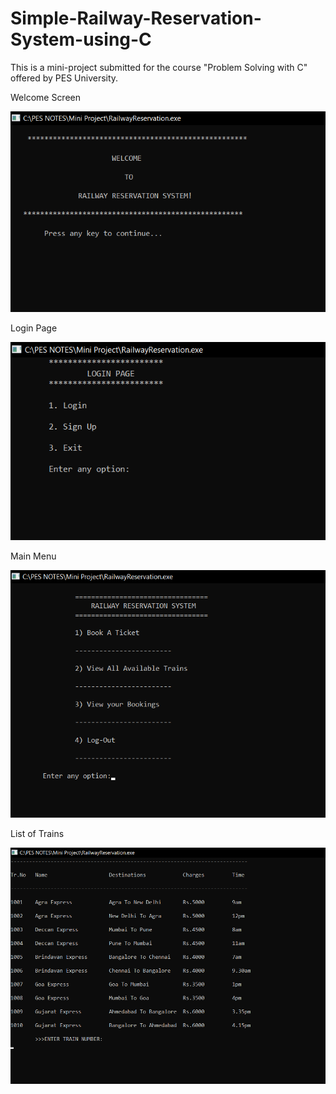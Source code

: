 # Simple-Railway-Reservation-System-using-C
This is a mini-project submitted for the course "Problem Solving with C" offered by PES University.

Welcome Screen

![](screenshots/welcome.png)

Login Page

![](screenshots/login%20page.png)

Main Menu

![](screenshots/main%20menu.png)

List of Trains

![](screenshots/list%20of%20trains.png)
